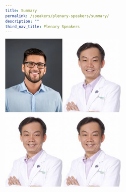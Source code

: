 ```yaml
---
title: Summary
permalink: /speakers/plenary-speakers/summary/
description: ""
third_nav_title: Plenary Speakers
---
```

<div class="image-speaker-container">
    <a href="https://hpb.gov.sg/"><img src="/images/my-passport-photo%201.png" alt="Image 1"></a>
    <a href="https://www.aic.sg/"><img src="/images/Phy-Ho-Wee-Kok-315x300-c-default%201.png" alt="Image 2"></a>
	  <a href="https://www.aic.sg/"><img src="/images/Phy-Ho-Wee-Kok-315x300-c-default%201.png" alt="Image 2"></a>
	 <a href="https://www.aic.sg/"><img src="/images/Phy-Ho-Wee-Kok-315x300-c-default%201.png" alt="Image 2"></a>
</div>